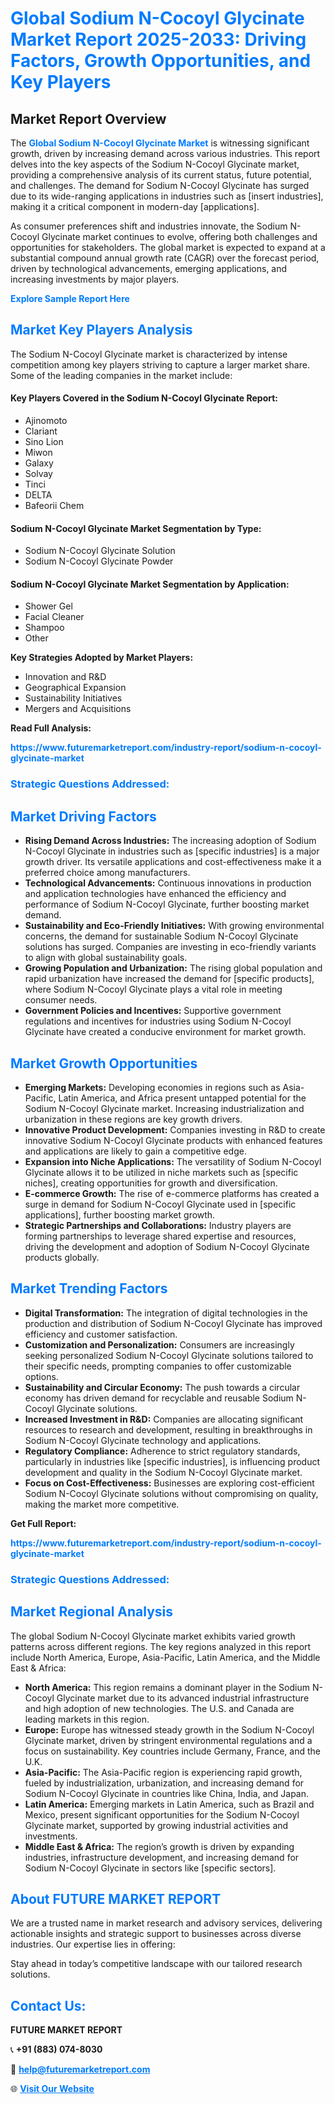 <h1 style="color: #007BFF;">Global Sodium N-Cocoyl Glycinate Market Report 2025-2033: Driving Factors, Growth Opportunities, and Key Players</h1>

<section id="overview">
<h2>Market Report Overview</h2>
<p>The <a href="https://www.futuremarketreport.com/industry-report/sodium-n-cocoyl-glycinate-market" style="color: #007BFF; text-decoration: none;"><strong>Global Sodium N-Cocoyl Glycinate Market</strong></a> is witnessing significant growth, driven by increasing demand across various industries. This report delves into the key aspects of the Sodium N-Cocoyl Glycinate market, providing a comprehensive analysis of its current status, future potential, and challenges. The demand for Sodium N-Cocoyl Glycinate has surged due to its wide-ranging applications in industries such as [insert industries], making it a critical component in modern-day [applications].</p>
<p>As consumer preferences shift and industries innovate, the Sodium N-Cocoyl Glycinate market continues to evolve, offering both challenges and opportunities for stakeholders. The global market is expected to expand at a substantial compound annual growth rate (CAGR) over the forecast period, driven by technological advancements, emerging applications, and increasing investments by major players.</p>
</section>

<section id="overview">
<p><a href="https://www.futuremarketreport.com/request-sample/reportId=85896" style="color: #007BFF; text-decoration: none;"><strong>Explore Sample Report Here</strong></a></p>
</section>

<section id="key-players">
<h2 style="color: #007BFF;">Market Key Players Analysis</h2>
<p>The Sodium N-Cocoyl Glycinate market is characterized by intense competition among key players striving to capture a larger market share. Some of the leading companies in the market include:</p>
<h4>Key Players Covered in the Sodium N-Cocoyl Glycinate Report:</h4>
<ul><li>Ajinomoto</li><li>Clariant</li><li>Sino Lion</li><li>Miwon</li><li>Galaxy</li><li>Solvay</li><li>Tinci</li><li>DELTA</li><li>Bafeorii Chem</li></ul>
<h4>Sodium N-Cocoyl Glycinate Market Segmentation by Type:</h4>
<ul><li>Sodium N-Cocoyl Glycinate Solution</li><li>Sodium N-Cocoyl Glycinate Powder</li></ul>

<h4>Sodium N-Cocoyl Glycinate Market Segmentation by Application:</h4>
<ul><li>Shower Gel</li><li>Facial Cleaner</li><li>Shampoo</li><li>Other</li></ul>
<p><strong>Key Strategies Adopted by Market Players:</strong></p>
<ul>
<li>Innovation and R&D</li>
<li>Geographical Expansion</li>
<li>Sustainability Initiatives</li>
<li>Mergers and Acquisitions</li>
</ul>
</section>

<section>
<p><strong>Read Full Analysis: </strong></p><a href="https://www.futuremarketreport.com/industry-report/sodium-n-cocoyl-glycinate-market" style="color: #007BFF; text-decoration: none;"><strong>https://www.futuremarketreport.com/industry-report/sodium-n-cocoyl-glycinate-market</strong></a>
<h3 style="color: #007BFF;">Strategic Questions Addressed:</h3>
</section>

<section id="driving-factors">
<h2 style="color: #007BFF;">Market Driving Factors</h2>
<ul>
<li><strong>Rising Demand Across Industries:</strong> The increasing adoption of Sodium N-Cocoyl Glycinate in industries such as [specific industries] is a major growth driver. Its versatile applications and cost-effectiveness make it a preferred choice among manufacturers.</li>
<li><strong>Technological Advancements:</strong> Continuous innovations in production and application technologies have enhanced the efficiency and performance of Sodium N-Cocoyl Glycinate, further boosting market demand.</li>
<li><strong>Sustainability and Eco-Friendly Initiatives:</strong> With growing environmental concerns, the demand for sustainable Sodium N-Cocoyl Glycinate solutions has surged. Companies are investing in eco-friendly variants to align with global sustainability goals.</li>
<li><strong>Growing Population and Urbanization:</strong> The rising global population and rapid urbanization have increased the demand for [specific products], where Sodium N-Cocoyl Glycinate plays a vital role in meeting consumer needs.</li>
<li><strong>Government Policies and Incentives:</strong> Supportive government regulations and incentives for industries using Sodium N-Cocoyl Glycinate have created a conducive environment for market growth.</li>
</ul>
</section>

<section id="growth-opportunities">
<h2 style="color: #007BFF;">Market Growth Opportunities</h2>
<ul>
<li><strong>Emerging Markets:</strong> Developing economies in regions such as Asia-Pacific, Latin America, and Africa present untapped potential for the Sodium N-Cocoyl Glycinate market. Increasing industrialization and urbanization in these regions are key growth drivers.</li>
<li><strong>Innovative Product Development:</strong> Companies investing in R&D to create innovative Sodium N-Cocoyl Glycinate products with enhanced features and applications are likely to gain a competitive edge.</li>
<li><strong>Expansion into Niche Applications:</strong> The versatility of Sodium N-Cocoyl Glycinate allows it to be utilized in niche markets such as [specific niches], creating opportunities for growth and diversification.</li>
<li><strong>E-commerce Growth:</strong> The rise of e-commerce platforms has created a surge in demand for Sodium N-Cocoyl Glycinate used in [specific applications], further boosting market growth.</li>
<li><strong>Strategic Partnerships and Collaborations:</strong> Industry players are forming partnerships to leverage shared expertise and resources, driving the development and adoption of Sodium N-Cocoyl Glycinate products globally.</li>
</ul>
</section>

<section id="trending-factors">
<h2 style="color: #007BFF;">Market Trending Factors</h2>
<ul>
<li><strong>Digital Transformation:</strong> The integration of digital technologies in the production and distribution of Sodium N-Cocoyl Glycinate has improved efficiency and customer satisfaction.</li>
<li><strong>Customization and Personalization:</strong> Consumers are increasingly seeking personalized Sodium N-Cocoyl Glycinate solutions tailored to their specific needs, prompting companies to offer customizable options.</li>
<li><strong>Sustainability and Circular Economy:</strong> The push towards a circular economy has driven demand for recyclable and reusable Sodium N-Cocoyl Glycinate solutions.</li>
<li><strong>Increased Investment in R&D:</strong> Companies are allocating significant resources to research and development, resulting in breakthroughs in Sodium N-Cocoyl Glycinate technology and applications.</li>
<li><strong>Regulatory Compliance:</strong> Adherence to strict regulatory standards, particularly in industries like [specific industries], is influencing product development and quality in the Sodium N-Cocoyl Glycinate market.</li>
<li><strong>Focus on Cost-Effectiveness:</strong> Businesses are exploring cost-efficient Sodium N-Cocoyl Glycinate solutions without compromising on quality, making the market more competitive.</li>
</ul>
</section>

<section>
<p><strong>Get Full Report: </strong></p><a href="https://www.futuremarketreport.com/industry-report/sodium-n-cocoyl-glycinate-market" style="color: #007BFF; text-decoration: none;"><strong>https://www.futuremarketreport.com/industry-report/sodium-n-cocoyl-glycinate-market</strong></a>
<h3 style="color: #007BFF;">Strategic Questions Addressed:</h3>
</section>


<section id="regional-analysis">
<h2 style="color: #007BFF;">Market Regional Analysis</h2>
<p>The global Sodium N-Cocoyl Glycinate market exhibits varied growth patterns across different regions. The key regions analyzed in this report include North America, Europe, Asia-Pacific, Latin America, and the Middle East & Africa:</p>
<ul>
<li><strong>North America:</strong> This region remains a dominant player in the Sodium N-Cocoyl Glycinate market due to its advanced industrial infrastructure and high adoption of new technologies. The U.S. and Canada are leading markets in this region.</li>
<li><strong>Europe:</strong> Europe has witnessed steady growth in the Sodium N-Cocoyl Glycinate market, driven by stringent environmental regulations and a focus on sustainability. Key countries include Germany, France, and the U.K.</li>
<li><strong>Asia-Pacific:</strong> The Asia-Pacific region is experiencing rapid growth, fueled by industrialization, urbanization, and increasing demand for Sodium N-Cocoyl Glycinate in countries like China, India, and Japan.</li>
<li><strong>Latin America:</strong> Emerging markets in Latin America, such as Brazil and Mexico, present significant opportunities for the Sodium N-Cocoyl Glycinate market, supported by growing industrial activities and investments.</li>
<li><strong>Middle East & Africa:</strong> The region’s growth is driven by expanding industries, infrastructure development, and increasing demand for Sodium N-Cocoyl Glycinate in sectors like [specific sectors].</li>
</ul>
</section>

<footer>
<h2 style="color: #007BFF;">About FUTURE MARKET REPORT</h2>
<p>We are a trusted name in market research and advisory services, delivering actionable insights and strategic support to businesses across diverse industries. Our expertise lies in offering:</p>

<p>Stay ahead in today’s competitive landscape with our tailored research solutions.</p>

<h2 style="color: #007BFF;">Contact Us:</h2>
<p><strong>FUTURE MARKET REPORT</strong></p>
<p>📞 <strong>+91 (883) 074-8030</strong></p>
<p>📧 <strong><a href="mailto:help@futuremarketreport.com" style="color: #007BFF;">help@futuremarketreport.com</a></strong></p>
<p>🌐 <strong><a href="https://www.futuremarketreport.com/" style="color: #007BFF;">Visit Our Website</a></strong></p>
</footer>